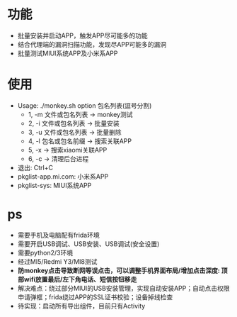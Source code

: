 # 功能
- 批量安装并启动APP，触发APP尽可能多的功能
- 结合代理端的漏洞扫描功能，发现尽APP可能多的漏洞
- 批量测试MIUI系统APP及小米系APP

# 使用
- Usage: ./monkey.sh option 包名列表(逗号分割)
    - 1, -m 文件或包名列表  ->  monkey测试
    - 2, -i 文件或包名列表  ->  批量安装
    - 3, -u 文件或包名列表  ->  批量删除
    - 4, -l 包名或包名前缀  ->  搜索关联APP
    - 5, -x  ->  搜索xiaomi关联APP
    - 6, -c  ->  清理后台进程
- 退出: Ctrl+C
- pkglist-app.mi.com: 小米系APP
- pkglist-sys: MIUI系统APP
    
# ps
- 需要手机及电脑配有frida环境
- 需要开启USB调试、USB安装、USB调试(安全设置)
- 需要python2/3环境
- 经过MI5/Redmi Y3/MI8测试
- **防monkey点击导致断网等误点击，可以调整手机界面布局/增加点击深度: 顶部wifi放置最后/左下角电话、短信按钮移走**
- 解决难点：绕过部分MIUI的USB安装管理，实现自动安装APP；自动点击权限申请弹框；frida绕过APP的SSL证书校验；设备掉线检查
- 待实现：启动所有导出组件，目前只有Activity